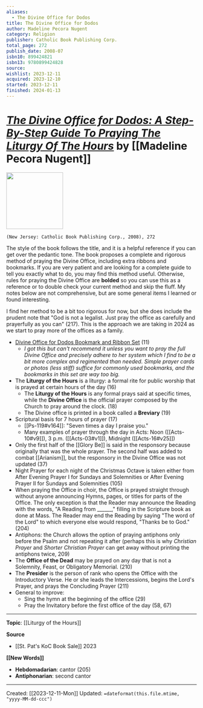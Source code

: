 ```yaml
---
aliases:
  - The Divine Office for Dodos
title: The Divine Office for Dodos
author: Madeline Pecora Nugent
category: Religion
publisher: Catholic Book Publishing Corp.
total_page: 272
publish_date: 2008-07
isbn10: 899424821
isbn13: 9780899424828
source: 
wishlist: 2023-12-11
acquired: 2023-12-10
started: 2023-12-11
finished: 2024-01-13
---
```

# *[The Divine Office for Dodos: A Step-By-Step Guide To Praying The Liturgy Of The Hours](https://catholicbookpublishing.com/product/312)* by [[Madeline Pecora Nugent]]

<img src="http://books.google.com/books/content?id=1DwhOAAACAAJ&printsec=frontcover&img=1&zoom=1&source=gbs_api" width=150>

`(New Jersey: Catholic Book Publishing Corp., 2008), 272`

The style of the book follows the title, and it is a helpful reference if you can get over the pedantic tone. The book proposes a complete and rigorous method of praying the Divine Office, including extra ribbons and bookmarks. If you are very patient and are looking for a complete guide to tell you exactly what to do, you may find this method useful. Otherwise, rules for praying the Divine Office are **bolded** so you can use this as a reference or to double check your current method and skip the fluff. My notes below are not comprehensive, but are some general items I learned or found interesting.

I find her method to be a bit too rigorous for now, but she does include the prudent note that "God is not a legalist. Just pray the office as carefully and prayerfully as you can" (217). This is the approach we are taking in 2024 as we start to pray more of the offices as a family.

- [Divine Office for Dodos Bookmark and Ribbon Set](https://cfpholyangels.com/divine-office-for-dodos-bookmark-and-ribbon-set/) (11)
	- *I got this but can't recommend it unless you want to pray the full Divine Office and precisely adhere to her system which I find to be a bit more complex and regimented than needed. Simple prayer cards or photos (less stiff) suffice for commonly used bookmarks, and the bookmarks in this set are way too big.*
- The **Liturgy of the Hours** is a liturgy: a formal rite for public worship that is prayed at certain hours of the day (16)
	- The **Liturgy of the Hours** is any formal prays said at specific times, while the **Divine Office** is the official prayer composed by the Church to pray around the clock. (18)
	- The Divine office is printed in a book called a **Breviary** (19)
- Scriptural basis for 7 hours of prayer (17)
	- [[Ps-119#v164]]: "Seven times a day I praise you."
	- Many examples of prayer through the day in Acts: Noon ([[Acts-10#v9]]), 3 p.m.  ([[Acts-03#v1]]), Midnight ([[Acts-16#v25]])
- Only the first half of the [[Glory Be]] is said in the responsory because originally that was the whole prayer. The second half was added to combat [[Arianism]], but the responsory in the Divine Office was not updated (37)
- Night Prayer for each night of the Christmas Octave is taken either from After Evening Prayer I for Sundays and Solemnities or After Evening Prayer II for Sundays and Solemnities (105)
- When praying the Office in choir, the Office is prayed straight through without anyone announcing Hymns, pages, or titles for parts of the Office. The only exception is that the Reader may announce the Reading with the words, "A Reading from ______," filling in the Scripture book as done at Mass. The Reader may end the Reading by saying "The word of the Lord" to which everyone else would respond, "Thanks be to God." (204)
- Antiphons: the Church allows the option of praying antiphons only before the Psalm and not repeating it after (perhaps this is why *Christian Prayer* and *Shorter Christian Prayer* can get away without printing the antiphons twice, 209)
- The **Office of the Dead** may be prayed on any day that is not a Solemnity, Feast, or Obligatory Memorial. (210)
- The **Presider** is the person of rank who opens the Office with the Introductory Verse. He or she leads the Intercessions, begins the Lord's Prayer, and prays the Concluding Prayer (211)
- General to improve: 
	- Sing the hymn at the beginning of the office (29)
	- Pray the Invitatory before the first office of the day (58, 67)

--- 
**Topic**: [[Liturgy of the Hours]]

**Source**
- [[St. Pat's KoC Book Sale]] 2023

**[[New Words]]**

- **Hebdomadarian**: cantor (205)
- **Antiphonarian**: second cantor 

---
Created: [[2023-12-11-Mon]]
Updated: `=dateformat(this.file.mtime, "yyyy-MM-dd-ccc")`